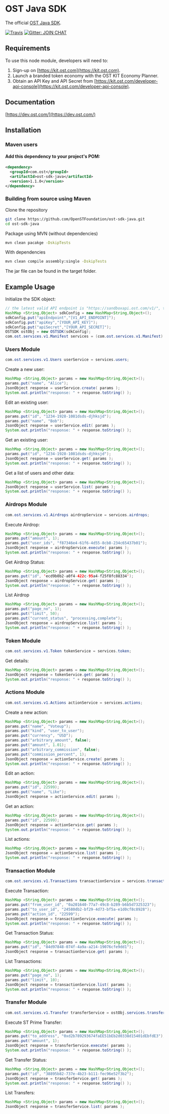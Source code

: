 # OST Java SDK
The official [OST Java SDK](https://dev.ost.com/).


[![Travis](https://travis-ci.org/OpenSTFoundation/ost-sdk-java.svg?branch=master)](https://travis-ci.org/OpenSTFoundation/ost-sdk-java)
[![Gitter: JOIN CHAT](https://img.shields.io/badge/gitter-JOIN%20CHAT-brightgreen.svg)](https://gitter.im/OpenSTFoundation/SimpleToken)

## Requirements

To use this node module, developers will need to:
1. Sign-up on [https://kit.ost.com](https://kit.ost.com).
2. Launch a branded token economy with the OST KIT Economy Planner.
3. Obtain an API Key and API Secret from [https://kit.ost.com/developer-api-console](https://kit.ost.com/developer-api-console).

## Documentation

[https://dev.ost.com/](https://dev.ost.com/)

## Installation

### Maven users
#### Add this dependency to your project's POM:
```xml
<dependency>
  <groupId>com.ost</groupId>
  <artifactId>ost-sdk-java</artifactId>
  <version>1.1.0</version>
</dependency>
```

### Building from source using Maven

Clone the repository
```bash
git clone https://github.com/OpenSTFoundation/ost-sdk-java.git
cd ost-sdk-java
```


Package using MVN (without dependencies)
```bash
mvn clean pacakge -DskipTests
```

With dependencies
```bash
mvn clean compile assembly:single -DskipTests
```

The jar file can be found in the target folder.

## Example Usage


Initialize the SDK object:

```java
// the latest valid API endpoint is "https://sandboxapi.ost.com/v1/", this may change in the future
HashMap <String,Object> sdkConfig = new HashMap<String,Object>();
sdkConfig.put("apiEndpoint","[V1_API_ENDPOINT]");
sdkConfig.put("apiKey","[YOUR_API_KEY]");
sdkConfig.put("apiSecret","[YOUR_API_SECRET]");
OSTSDK ostObj = new OSTSDK(sdkConfig);
com.ost.services.v1.Manifest services = (com.ost.services.v1.Manifest) ostObj.services;
```

### Users Module 

```java
com.ost.services.v1.Users userService = services.users;
```

Create a new user:

```java
HashMap <String,Object> params = new HashMap<String,Object>();
params.put("name", "Alice");
JsonObject response = userService.create( params );
System.out.println("response: " + response.toString() );
```

Edit an existing user:

```java
HashMap <String,Object> params = new HashMap<String,Object>();
params.put("id", "1234-1928-1081dsds-djhksjd");
params.put("name", "Bob");
JsonObject response = userService.edit( params );
System.out.println("response: " + response.toString() );
```

Get an existing user:

```java
HashMap <String,Object> params = new HashMap<String,Object>();
params.put("id", "1234-1928-1081dsds-djhksjd");
JsonObject response = userService.get( params );
System.out.println("response: " + response.toString() );
```

Get a list of users and other data:

```java
HashMap <String,Object> params = new HashMap<String,Object>();
JsonObject response = userService.list( params );
System.out.println("response: " + response.toString() );
```

### Airdrops Module 

```java
com.ost.services.v1.Airdrops airdropService = services.airdrops;
```

Execute Airdrop:

```java
HashMap <String,Object> params = new HashMap<String,Object>();
params.put("amount", 1);
params.put("user_ids", "f87346e4-61f6-4d55-8cb8-234c65437b01");
JsonObject response = airdropService.execute( params );
System.out.println("response: " + response.toString() );
```

Get Airdrop Status:

```java
HashMap <String,Object> params = new HashMap<String,Object>();
params.put("id", 'ecd9b0b2-a0f4-422c-95a4-f25f8fc88334');
JsonObject response = airdropService.get( params );
System.out.println("response: " + response.toString() );
```

List Airdrop

```java
HashMap <String,Object> params = new HashMap<String,Object>();
params.put("page_no", 1);
params.put("limit", 50);
params.put("current_status", "processing,complete");
JsonObject response = airdropService.list( params );
System.out.println("response: " + response.toString() );
```


### Token Module 

```java
com.ost.services.v1.Token tokenService = services.token;
```

Get details:

```java
HashMap <String,Object> params = new HashMap<String,Object>();
JsonObject response = tokenService.get( params );
System.out.println("response: " + response.toString() );
```

### Actions Module 


```java
com.ost.services.v1.Actions actionService = services.actions;
```

Create a new action:

```java
HashMap <String,Object> params = new HashMap<String,Object>();
params.put("name", "Voteup");
params.put("kind", "user_to_user");
params.put("currency", "USD");
params.put("arbitrary_amount", false);
params.put("amount", 1.01);
params.put("arbitrary_commission", false);
params.put("commission_percent", 1);
JsonObject response = actionService.create( params );
System.out.println("response: " + response.toString() );
```

Edit an action:

```java
HashMap <String,Object> params = new HashMap<String,Object>();
params.put("id", 22599);
params.put("name", "Like");
JsonObject response = actionService.edit( params );
```

Get an action:

```java
HashMap <String,Object> params = new HashMap<String,Object>();
params.put("id", 22599);
JsonObject response = actionService.get( params );
System.out.println("response: " + response.toString() );
```

List actions:

```java
HashMap <String,Object> params = new HashMap<String,Object>();
JsonObject response = actionService.list( params );
System.out.println("response: " + response.toString() );
```

### Transaction Module 

```java
com.ost.services.v1.Transactions transactionService = services.transactions;
```

Execute Transaction:

```java
HashMap <String,Object> params = new HashMap<String,Object>();
params.put("from_user_id", "0a201640-77a7-49c8-b289-b6b5d7325323");
params.put("to_user_id", "24580db2-bf29-4d73-bf5a-e1d0cf8c8928");
params.put("action_id", "22599");
JsonObject response = transactionService.execute( params );
System.out.println("response: " + response.toString() );
```

Get Transaction Status:

```java
HashMap <String,Object> params = new HashMap<String,Object>();
params.put("id", "84d97848-074f-4a9a-a214-19076cfe9dd1");
JsonObject response = transactionService.get( params );
```

List Transactions:

```java
HashMap <String,Object> params = new HashMap<String,Object>();
params.put("page_no", 1);
params.put("limit", 10);
JsonObject response = transactionService.list( params );
System.out.println("response: " + response.toString() );
```

### Transfer Module 

```java
com.ost.services.v1.Transfer transferService = ostObj.services.transfers;
```

Execute ST Prime Transfer:

```java
HashMap <String,Object> params = new HashMap<String,Object>();
params.put("to_address", "0xd2b789293674faEE51bEb2d0338d15401dEbfdE3");
params.put("amount", 1);
JsonObject response = transferService.execute( params );
System.out.println("response: " + response.toString() );
```

Get Transfer Status:

```java
HashMap <String,Object> params = new HashMap<String,Object>();
params.put("id", "38895b82-737e-4b23-b111-fec96e52f3b2");
JsonObject response = transferService.get( params );
System.out.println("response: " + response.toString() );
```

List Transfers:

```java
HashMap <String,Object> params = new HashMap<String,Object>();
JsonObject response = transferService.list( params );
```

